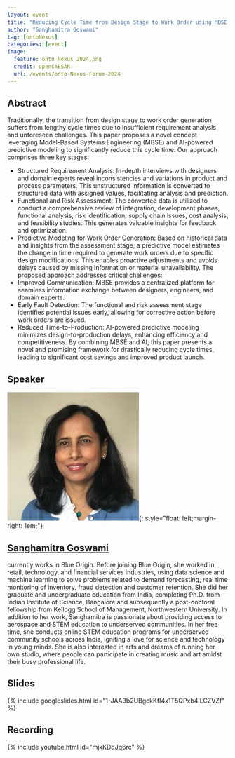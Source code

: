 ```yaml
---
layout: event
title: "Reducing Cycle Time from Design Stage to Work Order using MBSE and AI: A Concept"
author: "Sanghamitra Goswami"
tag: [ontoNexus]
categories: [event]
image:
  feature: onto_Nexus_2024.png
  credit: openCAESAR
  url: /events/onto-Nexus-Forum-2024
---
```


## Abstract

Traditionally, the transition from design stage to work order generation suffers from lengthy cycle times due to insufficient requirement analysis and unforeseen challenges. This paper proposes a novel concept leveraging Model-Based Systems Engineering (MBSE) and AI-powered predictive modeling to significantly reduce this cycle time.
Our approach comprises three key stages:
* Structured Requirement Analysis: In-depth interviews with designers and domain experts reveal inconsistencies and variations in product and process parameters. This unstructured information is converted to structured data with assigned values, facilitating analysis and prediction.
* Functional and Risk Assessment: The converted data is utilized to conduct a comprehensive review of integration, development phases, functional analysis, risk identification, supply chain issues, cost analysis, and feasibility studies. This generates valuable insights for feedback and optimization.
* Predictive Modeling for Work Order Generation: Based on historical data and insights from the assessment stage, a predictive model estimates the change in time required to generate work orders due to specific design modifications. This enables proactive adjustments and avoids delays caused by missing information or material unavailability.
The proposed approach addresses critical challenges:
* Improved Communication: MBSE provides a centralized platform for seamless information exchange between designers, engineers, and domain experts.
* Early Fault Detection: The functional and risk assessment stage identifies potential issues early, allowing for corrective action before work orders are issued.
* Reduced Time-to-Production: AI-powered predictive modeling minimizes design-to-production delays, enhancing efficiency and competitiveness.
By combining MBSE and AI, this paper presents a novel and promising framework for drastically reducing cycle times, leading to significant cost savings and improved product launch.

## Speaker

![Sanghamitra Goswami](img/Goswami.jpg){: style="float: left;margin-right: 1em;"}

<h2><a href="mailto:mgoswami@blueorigin.com">Sanghamitra Goswami</a></h2> currently works in Blue Origin. Before joining Blue Origin, she worked in retail, technology, and financial services industries, using data science and machine learning to solve problems related to demand forecasting, real time monitoring of inventory, fraud detection and customer retention. 
She did her graduate and undergraduate education from India, completing Ph.D. from Indian Institute of Science, Bangalore and subsequently a post-doctoral fellowship from Kellogg School of Management, Northwestern University. In addition to her work, Sanghamitra is passionate about providing access to aerospace and STEM education to underserved communities. In her free time, she conducts online STEM education programs for underserved community schools across India, igniting a love for science and technology in young minds. She is also interested in arts and dreams of running her own studio, where people can participate in creating music and art amidst their busy professional life.

## Slides

{% include googleslides.html id="1-JAA3b2UBgckKfI4x1T5QPxb4ILCZVZf" %}

## Recording

{% include youtube.html id="mjkKDdJq6rc" %}